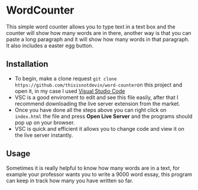 # WordCounter
This simple word counter allows you to type text in a text box and the counter will show how many words are in there, another way is that you can paste a long paragraph and it will show how many words in that paragraph. It also includes a easter egg button.

## Installation
* To begin, make a clone request `git clone https://github.com/thisisnotdevin/word-counter`on this project and open it, in my case I used [Visual Studio Code](https://code.visualstudio.com/download) 
* VSC is a good enviroment to edit and see this file easily, after that I recommend downloading the live server extension from the market.
* Once you have done all the steps above you can right click on `index.html` the file and press **Open Live Server** and the programs should pop up on your browser.
* VSC is quick and efficient it allows you to change code and view it on the live server instantly. 

## Usage
Sometimes it is really helpful to know how many words are in a text, for example your professor wants you to write a 9000 word essay, this program can keep in track how many you have written so far.
